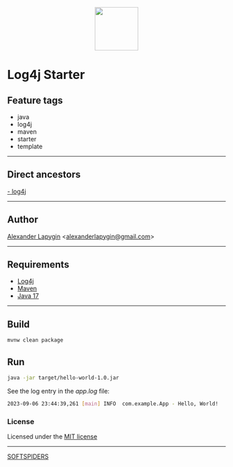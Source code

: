 <div align="center">
    <a href="https://github.com/softspiders/softspiders">
      <img src="https://avatars.githubusercontent.com/u/47006425?v=4" width="100" height="100"/>
    </a>
</div> 

# Log4j Starter


## Feature tags

- java
- log4j
- maven
- starter
- template

---

## Direct ancestors
[- log4j](https://github.com/AlexanderLapygin/java-helloworld/tree/main#readme)

---

## Author

[Alexander Lapygin](https://github.com/AlexanderLapygin) <<alexanderlapygin@gmail.com>>

---

## Requirements

- [Log4j](https://logging.apache.org/log4j/2.x/)
- [Maven](https://maven.apache.org/)
- [Java 17](https://www.oracle.com/java/technologies/javase/jdk17-archive-downloads.html)

---

## Build

```sh
mvnw clean package
```

## Run

```sh
java -jar target/hello-world-1.0.jar
```

See the log entry in the *app.log* file:
```sh
2023-09-06 23:44:39,261 [main] INFO  com.example.App - Hello, World!
```

### License

Licensed under the [MIT license](./LICENSE)

---

[SOFTSPIDERS](https://github.com/softspiders/softspiders)
